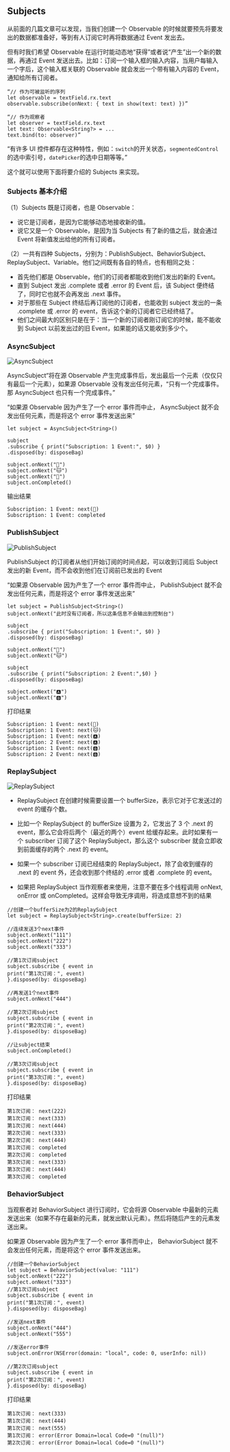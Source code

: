 ## Subjects

从前面的几篇文章可以发现，当我们创建一个 Observable 的时候就要预先将要发出的数据都准备好，等到有人订阅它时再将数据通过 Event 发出去。
 
 但有时我们希望 Observable 在运行时能动态地“获得”或者说“产生”出一个新的数据，再通过 Event 发送出去。比如：订阅一个输入框的输入内容，当用户每输入一个字后，这个输入框关联的 Observable 就会发出一个带有输入内容的 Event，通知给所有订阅者。
 
 ```
 “// 作为可被监听的序列
 let observable = textField.rx.text
 observable.subscribe(onNext: { text in show(text: text) })”
 
 ```
 
 
 ```
 “// 作为观察者
 let observer = textField.rx.text
 let text: Observable<String?> = ...
 text.bind(to: observer)”
 
 ```
 “有许多 UI 控件都存在这种特性，例如：`switch`的开关状态，`segmentedControl`的选中索引号，`datePicker`的选中日期等等。”
  
 这个就可以使用下面将要介绍的 Subjects 来实现。
 
 ### Subjects 基本介绍
 
 （1）Subjects 既是订阅者，也是 Observable：
 
 - 说它是订阅者，是因为它能够动态地接收新的值。
 - 说它又是一个 Observable，是因为当 Subjects 有了新的值之后，就会通过 Event 将新值发出给他的所有订阅者。
 
 （2）一共有四种 Subjects，分别为：PublishSubject、BehaviorSubject、ReplaySubject、Variable。他们之间既有各自的特点，也有相同之处：
 
 - 首先他们都是 Observable，他们的订阅者都能收到他们发出的新的 Event。
 - 直到 Subject 发出 .complete 或者 .error 的 Event 后，该 Subject 便终结了，同时它也就不会再发出 .next 事件。
 - 对于那些在 Subject 终结后再订阅他的订阅者，也能收到 subject 发出的一条 .complete 或 .error 的 event，告诉这个新的订阅者它已经终结了。
 - 他们之间最大的区别只是在于：当一个新的订阅者刚订阅它的时候，能不能收到 Subject 以前发出过的旧 Event，如果能的话又能收到多少个。
 
 ### AsyncSubject
  ![AsyncSubject](https://github.com/SunshineBrother/JHBlog/blob/master/RxSwift学习/rxswift图片/AsyncSubject.png)
 
 AsyncSubject“将在源 Observable 产生完成事件后，发出最后一个元素（仅仅只有最后一个元素），如果源 Observable 没有发出任何元素，“只有一个完成事件。那 AsyncSubject 也只有一个完成事件。”
 

 “如果源 Observable 因为产生了一个 error 事件而中止， AsyncSubject 就不会发出任何元素，而是将这个 error 事件发送出来”
 
 ```
 let subject = AsyncSubject<String>()
 
 subject
 .subscribe { print("Subscription: 1 Event:", $0) }
 .disposed(by: disposeBag)
 
 subject.onNext("🐶")
 subject.onNext("🐱")
 subject.onNext("🐹")
 subject.onCompleted()
 ```
 输出结果
 ```
 Subscription: 1 Event: next(🐹)
 Subscription: 1 Event: completed

 ```
 
 ### PublishSubject
 
   ![PublishSubject](https://github.com/SunshineBrother/JHBlog/blob/master/RxSwift学习/rxswift图片/PublishSubject.png)
 
 
PublishSubject 的订阅者从他们开始订阅的时间点起，可以收到订阅后 Subject 发出的新 Event，而不会收到他们在订阅前已发出的 Event
 
 
 “如果源 Observable 因为产生了一个 error 事件而中止， PublishSubject 就不会发出任何元素，而是将这个 error 事件发送出来”
 
 ```
 let subject = PublishSubject<String>()
 subject.onNext("此时没有订阅者，所以这条信息不会输出到控制台")
 
 subject
 .subscribe { print("Subscription: 1 Event:", $0) }
 .disposed(by: disposeBag)
 
 subject.onNext("🐶")
 subject.onNext("🐱")
 
 subject
 .subscribe { print("Subscription: 2 Event:",$0) }
 .disposed(by: disposeBag)
 
 subject.onNext("🅰️")
 subject.onNext("🅱️")
 ```
 
 打印结果
 ```
 Subscription: 1 Event: next(🐶)
 Subscription: 1 Event: next(🐱)
 Subscription: 1 Event: next(🅰️)
 Subscription: 2 Event: next(🅰️)
 Subscription: 1 Event: next(🅱️)
 Subscription: 2 Event: next(🅱️)
 ```
 
 
 ### ReplaySubject
 
 
![ReplaySubject](https://github.com/SunshineBrother/JHBlog/blob/master/RxSwift学习/rxswift图片/ReplaySubject.png)
 
 - ReplaySubject 在创建时候需要设置一个 bufferSize，表示它对于它发送过的 event 的缓存个数。
 
 - 比如一个 ReplaySubject 的 bufferSize 设置为 2，它发出了 3 个 .next 的 event，那么它会将后两个（最近的两个）event 给缓存起来。此时如果有一个 subscriber 订阅了这个 ReplaySubject，那么这个 subscriber 就会立即收到前面缓存的两个 .next 的 event。
 
 - 如果一个 subscriber 订阅已经结束的 ReplaySubject，除了会收到缓存的 .next 的 event 外，还会收到那个终结的 .error 或者 .complete 的 event。
 
 - 如果把 ReplaySubject 当作观察者来使用，注意不要在多个线程调用 onNext, onError 或 onCompleted。这样会导致无序调用，将造成意想不到的结果
  
 
 
 ```
 //创建一个bufferSize为2的ReplaySubject
 let subject = ReplaySubject<String>.create(bufferSize: 2)
 
 //连续发送3个next事件
 subject.onNext("111")
 subject.onNext("222")
 subject.onNext("333")
 
 //第1次订阅subject
 subject.subscribe { event in
 print("第1次订阅：", event)
 }.disposed(by: disposeBag)
 
 //再发送1个next事件
 subject.onNext("444")
 
 //第2次订阅subject
 subject.subscribe { event in
 print("第2次订阅：", event)
 }.disposed(by: disposeBag)
 
 //让subject结束
 subject.onCompleted()
 
 //第3次订阅subject
 subject.subscribe { event in
 print("第3次订阅：", event)
 }.disposed(by: disposeBag)
 ```
 
打印结果
```
第1次订阅： next(222)
第1次订阅： next(333)
第1次订阅： next(444)
第2次订阅： next(333)
第2次订阅： next(444)
第1次订阅： completed
第2次订阅： completed
第3次订阅： next(333)
第3次订阅： next(444)
第3次订阅： completed
```

 
 ### BehaviorSubject

当观察者对 BehaviorSubject 进行订阅时，它会将源 Observable 中最新的元素发送出来（如果不存在最新的元素，就发出默认元素）。然后将随后产生的元素发送出来。

 
 如果源 Observable 因为产生了一个 error 事件而中止， BehaviorSubject 就不会发出任何元素，而是将这个 error 事件发送出来。
 
 ```
 //创建一个BehaviorSubject
 let subject = BehaviorSubject(value: "111")
 subject.onNext("222")
 subject.onNext("333")
 //第1次订阅subject
 subject.subscribe { event in
 print("第1次订阅：", event)
 }.disposed(by: disposeBag)
 
 //发送next事件
 subject.onNext("444")
 subject.onNext("555")
 
 //发送error事件
 subject.onError(NSError(domain: "local", code: 0, userInfo: nil))
 
 //第2次订阅subject
 subject.subscribe { event in
 print("第2次订阅：", event)
 }.disposed(by: disposeBag)
 ```
 打印结果
 
 ```
 第1次订阅： next(333)
 第1次订阅： next(444)
 第1次订阅： next(555)
 第1次订阅： error(Error Domain=local Code=0 "(null)")
 第2次订阅： error(Error Domain=local Code=0 "(null)")
 ```
 
 
 
 
 
 
 
 
 
 
 
 



















